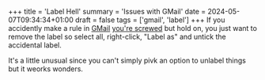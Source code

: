 +++
title = 'Label Hell'
summary = 'Issues with GMail'
date = 2024-05-07T09:34:34+01:00
draft = false
tags = ['gmail', 'label']
+++
If you accidently make a rule in [GMail](https://www.google.com/intl/en/gmail/about/) [you're screwed](https://support.google.com/mail/thread/7096660/accidentally-created-a-wrong-filter-and-moved-8000-emails?hl=e) but hold on, you just want to remove the label so select all, right-click, "Label as" and untick the accidental label.

It's a little unusual since you can't simply pivk an option to unlabel things but it weorks wonders.
